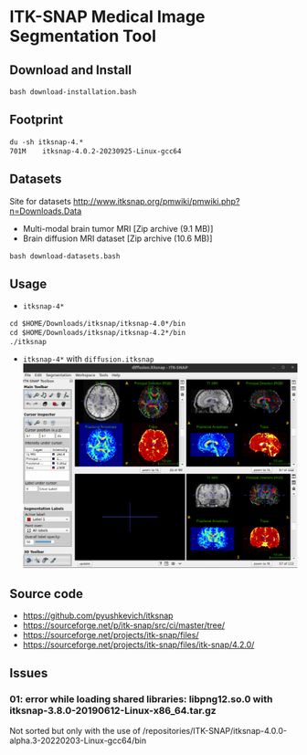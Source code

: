 # ITK-SNAP Medical Image Segmentation Tool 

## Download and Install
``` 
bash download-installation.bash
```

## Footprint
```
du -sh itksnap-4.*
701M	itksnap-4.0.2-20230925-Linux-gcc64
```

## Datasets
Site for datasets http://www.itksnap.org/pmwiki/pmwiki.php?n=Downloads.Data
* Multi-modal brain tumor MRI [Zip archive (9.1 MB)] 
* Brain diffusion MRI dataset  [Zip archive (10.6 MB)]
```
bash download-datasets.bash
```

## Usage
* `itksnap-4*`
```
cd $HOME/Downloads/itksnap/itksnap-4.0*/bin
cd $HOME/Downloads/itksnap/itksnap-4.2*/bin
./itksnap
```

* `itksnap-4*` with `diffusion.itksnap`
![app](app.png)

## Source code 
* https://github.com/pyushkevich/itksnap 
* https://sourceforge.net/p/itk-snap/src/ci/master/tree/  
* https://sourceforge.net/projects/itk-snap/files/  
* https://sourceforge.net/projects/itk-snap/files/itk-snap/4.2.0/


## Issues 
### 01: error while loading shared libraries: libpng12.so.0 with itksnap-3.8.0-20190612-Linux-x86_64.tar.gz
Not sorted but only with the use of /repositories/ITK-SNAP/itksnap-4.0.0-alpha.3-20220203-Linux-gcc64/bin



